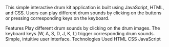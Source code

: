 This simple interactive drum kit application is built using JavaScript, HTML, and CSS. Users can play different drum sounds by clicking on the buttons or pressing corresponding keys on the keyboard.

Features
Play different drum sounds by clicking on the drum images.
The keyboard keys (W, A, S, D, J, K, L) trigger corresponding drum sounds.
Simple, intuitive user interface.
Technologies Used
HTML
CSS
JavaScript
